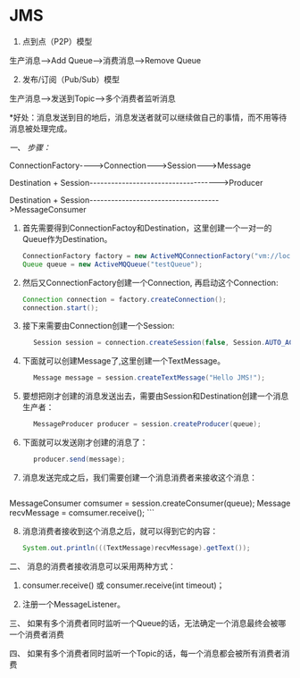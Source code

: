 # JMS

1. 点到点（P2P）模型

生产消息—>Add Queue—>消费消息—>Remove Queue

2. 发布/订阅（Pub/Sub）模型

生产消息—>发送到Topic—>多个消费者监听消息

*好处：消息发送到目的地后，消息发送者就可以继续做自己的事情，而不用等待消息被处理完成。

*一、*  *步骤：*

ConnectionFactory---->Connection--->Session--->Message

Destination + Session------------------------------------>Producer

Destination + Session------------------------------------>MessageConsumer

1. 首先需要得到ConnectionFactoy和Destination，这里创建一个一对一的Queue作为Destination。
   
      

      
      
      
      
      ```java
      ConnectionFactory factory = new ActiveMQConnectionFactory("vm://localhost");
      Queue queue = new ActiveMQQueue("testQueue");
      ```
      
2. 然后又ConnectionFactory创建一个Connection, 再启动这个Connection: 

      ```java
      Connection connection = factory.createConnection();
      connection.start();
      ```

3. 接下来需要由Connection创建一个Session:

```java
      Session session = connection.createSession(false, Session.AUTO_ACKNOWLEDGE)
```

4. 下面就可以创建Message了,这里创建一个TextMessage。
   
```java
      Message message = session.createTextMessage("Hello JMS!");
```

5. 要想把刚才创建的消息发送出去，需要由Session和Destination创建一个消息生产者：
   
```java
      MessageProducer producer = session.createProducer(queue);
```

6. 下面就可以发送刚才创建的消息了：
   
```java
      producer.send(message);
```

7. 消息发送完成之后，我们需要创建一个消息消费者来接收这个消息：
   
      ```java
MessageConsumer comsumer = session.createConsumer(queue);
      Message recvMessage = comsumer.receive();
      ```
      
8. 消息消费者接收到这个消息之后，就可以得到它的内容：
   
      ```java
      System.out.println(((TextMessage)recvMessage).getText());
      ```

二、  消息的消费者接收消息可以采用两种方式：

1. consumer.receive() 或 consumer.receive(int timeout)；

2. 注册一个MessageListener。

三、  如果有多个消费者同时监听一个Queue的话，无法确定一个消息最终会被哪一个消费者消费

四、  如果有多个消费者同时监听一个Topic的话，每一个消息都会被所有消费者消费